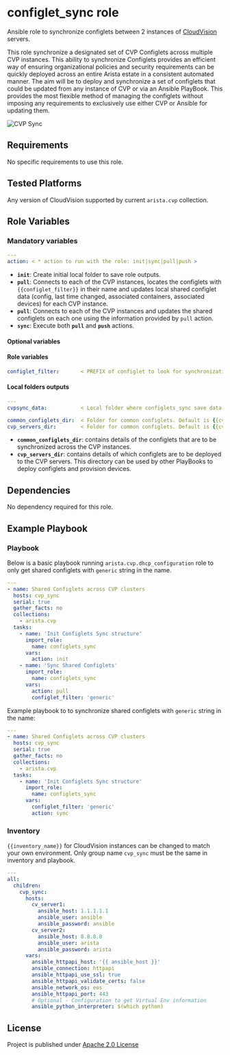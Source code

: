 # configlet_sync role

Ansible role to synchronize configlets between 2 instances of [CloudVision](https://www.arista.com/en/products/eos/eos-cloudvision) servers.

This role synchronize a designated set of CVP Configlets across multiple CVP instances. This ability to synchronize Configlets provides an efficient way of ensuring organizational policies and security requirements can be quickly deployed across an entire Arista estate in a consistent automated manner. The aim will be to deploy and synchronize a set of configlets that could be updated from any instance of CVP or via an Ansible PlayBook. This provides the most flexible method of managing the configlets without imposing any requirements to exclusively use either CVP or Ansible for updating them.

![CVP Sync](files/ansible-cvp-sync.png)

## Requirements

No specific requirements to use this role.

## Tested Platforms

Any version of CloudVision supported by current `arista.cvp` collection.

## Role Variables

### Mandatory variables

```yaml
---
action: < * action to run with the role: init|sync|pull|push >
```

- **`init`**: Create initial local folder to save role outputs.
- **`pull`**: Connects to each of the CVP instances, locates the configlets with `{{configlet_filter}}` in their name and updates local shared configlet data (config, last time changed, associated containers, associated devices) for each CVP instance.
- **`pull`**: Connects to each of the CVP instances and updates the shared configlets on each one using the information provided by `pull` action.
- **`sync`**: Execute both **`pull`** and **`push`** actions.

#### Optional variables

#### Role variables

```yaml
configlet_filter:       < PREFIX of configlet to look for synchronization, Default is shared >
```

#### Local folders outputs

```yaml
---
cvpsync_data:           < Local folder where configlets_sync save data. Default is generated_vars/ >

common_configlets_dir:  < Folder for common configlets. Default is {{cvpsync_data}}/common_configlets/ >
cvp_servers_dir:        < Folder for common configlets. Default is {{cvpsync_data}}/common_configlets/ >
```

- **`common_configlets_dir`**: contains details of the configlets that are to be synchronized across the CVP instances.
- **`cvp_servers_dir`**:  contains details of which configlets are to be deployed to the CVP servers. This directory can be used by other PlayBooks to deploy configlets and provision devices.

## Dependencies

No dependency required for this role.

## Example Playbook

### Playbook

Below is a basic playbook running `arista.cvp.dhcp_configuration` role to only get shared configlets with `generic` string in the name.

```yaml
---
- name: Shared Configlets across CVP clusters
  hosts: cvp_sync
  serial: true
  gather_facts: no
  collections:
    - arista.cvp
  tasks:
    - name: 'Init Configlets Sync structure'
      import_role:
        name: configlets_sync
      vars:
        action: init
    - name: 'Sync Shared Configlets'
      import_role:
        name: configlets_sync
      vars:
        action: pull
        configlet_filter: 'generic'
```

Example playbook to to synchronize shared configlets with `generic` string in the name:

```yaml
---
- name: Shared Configlets across CVP clusters
  hosts: cvp_sync
  serial: true
  gather_facts: no
  collections:
    - arista.cvp
  tasks:
    - name: 'Init Configlets Sync structure'
      import_role:
        name: configlets_sync
      vars:
        configlet_filter: 'generic'
        action: sync
```

### Inventory

`{{inventory_name}}` for CloudVision instances can be changed to match your own environment. Only group name `cvp_sync` must be the same in inventory and playbook.

```yaml
---
all:
  children:
    cvp_sync:
      hosts:
        cv_server1:
          ansible_host: 1.1.1.1.1
          ansible_user: ansible
          ansible_password: ansible
        cv_server2:
          ansible_host: 8.8.8.8
          ansible_user: arista
          ansible_password: arista
      vars:
        ansible_httpapi_host: '{{ ansible_host }}'
        ansible_connection: httpapi
        ansible_httpapi_use_ssl: true
        ansible_httpapi_validate_certs: false
        ansible_network_os: eos
        ansible_httpapi_port: 443
        # Optional - Configuration to get Virtual Env information
        ansible_python_interpreter: $(which python)
```

## License

Project is published under [Apache 2.0 License](../../../../../LICENSE)
